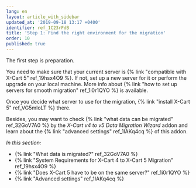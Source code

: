 ```yaml
---
lang: en
layout: article_with_sidebar
updated_at: '2019-09-18 13:17 +0400'
identifier: ref_1C23rFdB
title: 'Step 1: Find the right environment for the migration'
order: 10
published: true
---
```

The first step is preparation.

You need to make sure that your current server is {% link "compatible with X-Cart 5" ref_19hsx4O9 %}. If not, set up a new server for it or perform the upgrade on your local machine. More info about {% link "how to set up servers for smooth migration" ref_1i0r1QYO %} is available.

Once you decide what server to use for the migration, {% link "install X-Cart 5" ref_VG5mIoLT %} there.

Besides, you may want to check {% link "what data can be migrated" ref_32GoV7A0 %} by the _X-Cart v4 to v5 Data Migration Wizard_ addon and learn about the {% link "advanced settings" ref_1IAKq4cq %} of this addon.

_In this section:_
*   {% link "What data is migrated?" ref_32GoV7A0 %}
*   {% link "System Requirements for X-Cart 4 to X-Cart 5 Migration" ref_19hsx4O9 %}
*   {% link "Does X-Cart 5 have to be on the same server?" ref_1i0r1QYO %}
*   {% link "Advanced settings" ref_1IAKq4cq %}